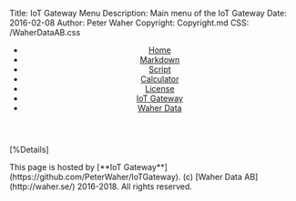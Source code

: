 ﻿Title: IoT Gateway Menu
Description: Main menu of the IoT Gateway
Date: 2016-02-08
Author: Peter Waher
Copyright: Copyright.md
CSS: /WaherDataAB.css

<header>
<nav>

* [Home](/Index.md)
* [Markdown](/Markdown.md)
* [Script](/Script.md)
* [Calculator](/Calculator.md)
* [License](/Copyright.md)
* [IoT Gateway](https://github.com/PeterWaher/IoTGateway)
* [Waher Data](http://waher.se/)

</nav>
</header>
<main>

[%Details]

</main>
<footer>
<span>
This page is hosted by [**IoT Gateway**](https://github.com/PeterWaher/IoTGateway). (c) [Waher Data AB](http://waher.se/) 2016-2018. All rights reserved.
</span>
</footer>
